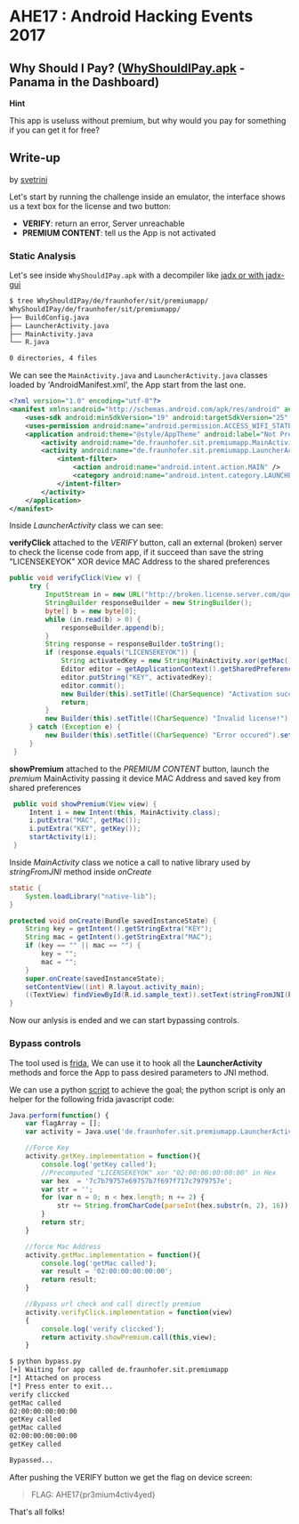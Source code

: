 # AHE17 : Android Hacking Events 2017

## **Why Should I Pay?** ([WhyShouldIPay.apk](https://team-sik.org/wp-content/uploads/2017/06/WhyShouldIPay.apk_.zip) - Panama in the Dashboard)

**Hint**

This app is useluss without premium, but why would you pay for something if you can get it for free?

## Write-up

by [svetrini](https://github.com/ningod)


Let's start by running the challenge inside an emulator, the interface shows us a text box for the license and two button:

* **VERIFY**: return an error, Server unreachable
* **PREMIUM CONTENT**: tell us the App is not activated

### Static Analysis

Let's see inside  `WhyShouldIPay.apk` with a decompiler like [jadx or with jadx-gui](https://github.com/skylot/jadx)

```bash
$ tree WhyShouldIPay/de/fraunhofer/sit/premiumapp/
WhyShouldIPay/de/fraunhofer/sit/premiumapp/
├── BuildConfig.java
├── LauncherActivity.java
├── MainActivity.java
└── R.java

0 directories, 4 files
```

We can see the `MainActivity.java` and `LauncherActivity.java` classes loaded by 'AndroidManifest.xml', the App start from the last one.
```xml
<?xml version="1.0" encoding="utf-8"?>
<manifest xmlns:android="http://schemas.android.com/apk/res/android" android:versionCode="1" android:versionName="1.0" package="de.fraunhofer.sit.premiumapp" platformBuildVersionCode="25" platformBuildVersionName="7.1.1">
    <uses-sdk android:minSdkVersion="19" android:targetSdkVersion="25" />
    <uses-permission android:name="android.permission.ACCESS_WIFI_STATE" />
    <application android:theme="@style/AppTheme" android:label="Not Premium App" android:icon="@mipmap/ic_launcher" android:debuggable="true" android:allowBackup="true" android:supportsRtl="true" android:roundIcon="@mipmap/ic_launcher_round">
        <activity android:name="de.fraunhofer.sit.premiumapp.MainActivity" />
        <activity android:name="de.fraunhofer.sit.premiumapp.LauncherActivity">
            <intent-filter>
                <action android:name="android.intent.action.MAIN" />
                <category android:name="android.intent.category.LAUNCHER" />
            </intent-filter>
        </activity>
    </application>
</manifest>
```

Inside *LauncherActivity* class we can see:

**verifyClick** attached to the *VERIFY* button, call an external (broken) server to check the license code from app, if it succeed than save the string "LICENSEKEYOK" XOR device MAC Address to the shared preferences

```java
public void verifyClick(View v) {
     try {
         InputStream in = new URL("http://broken.license.server.com/query?license=" + ((EditText) findViewById(R.id.text_license)).getText().toString()).openConnection().getInputStream();
         StringBuilder responseBuilder = new StringBuilder();
         byte[] b = new byte[0];
         while (in.read(b) > 0) {
             responseBuilder.append(b);
         }
         String response = responseBuilder.toString();
         if (response.equals("LICENSEKEYOK")) {
             String activatedKey = new String(MainActivity.xor(getMac().getBytes(), response.getBytes()));
             Editor editor = getApplicationContext().getSharedPreferences("preferences", 0).edit();
             editor.putString("KEY", activatedKey);
             editor.commit();
             new Builder(this).setTitle((CharSequence) "Activation successful").setMessage((CharSequence) "Activation successful").setIcon(17301543).show();
             return;
         }
         new Builder(this).setTitle((CharSequence) "Invalid license!").setMessage((CharSequence) "Invalid license!").setIcon(17301543).show();
     } catch (Exception e) {
         new Builder(this).setTitle((CharSequence) "Error occured").setMessage((CharSequence) "Server unreachable").setNeutralButton((CharSequence) "OK", null).setIcon(17301543).show();
     }
 }
```

**showPremium** attached to the *PREMIUM CONTENT* button, launch the *premium* MainActivity passing it device MAC Address and saved key from shared preferences
```java
 public void showPremium(View view) {
     Intent i = new Intent(this, MainActivity.class);
     i.putExtra("MAC", getMac());
     i.putExtra("KEY", getKey());
     startActivity(i);
 }

```

Inside *MainActivity* class we notice a call to native library used by *stringFromJNI* method inside *onCreate*

```java
static {
    System.loadLibrary("native-lib");
}

protected void onCreate(Bundle savedInstanceState) {
    String key = getIntent().getStringExtra("KEY");
    String mac = getIntent().getStringExtra("MAC");
    if (key == "" || mac == "") {
        key = "";
        mac = "";
    }
    super.onCreate(savedInstanceState);
    setContentView((int) R.layout.activity_main);
    ((TextView) findViewById(R.id.sample_text)).setText(stringFromJNI(key, mac));
}
```

Now our anlysis is ended and we can start bypassing controls.
### Bypass controls

The tool used is [frida](https://www.frida.re/), We can use it to hook all the **LauncherActivity** methods and force the App to pass desired parameters to JNI method.

We can use a python [script](bypass.py) to achieve the goal; the python script is only an helper for the following frida javascript code:

```js
Java.perform(function() {
    var flagArray = [];
    var activity = Java.use('de.fraunhofer.sit.premiumapp.LauncherActivity');

    //Force Key
    activity.getKey.implementation = function(){
        console.log('getKey called');
        //Precomputed "LICENSEKEYOK" xor "02:00:00:00:00:00" in Hex
        var hex  = '7c7b79757e69757b7f697f717c7979757e';
        var str = '';
        for (var n = 0; n < hex.length; n += 2) {
            str += String.fromCharCode(parseInt(hex.substr(n, 2), 16));
        }
        return str;
    }

    //force Mac Address
    activity.getMac.implementation = function(){
        console.log('getMac called');
        var result = '02:00:00:00:00:00';
        return result;
    }

    //Bypass url check and call directly premium
    activity.verifyClick.implementation = function(view)
    {
        console.log('verify cliccked');
        return activity.showPremium.call(this,view);
    }
```

```bash
$ python bypass.py
[+] Waiting for app called de.fraunhofer.sit.premiumapp
[*] Attached on process
[*] Press enter to exit...
verify cliccked
getMac called
02:00:00:00:00:00
getKey called
getMac called
02:00:00:00:00:00
getKey called

Bypassed...
```

After pushing the VERIFY button we get the flag on device screen:

> FLAG: AHE17{pr3mium4ctiv4yed}

That's all folks!

